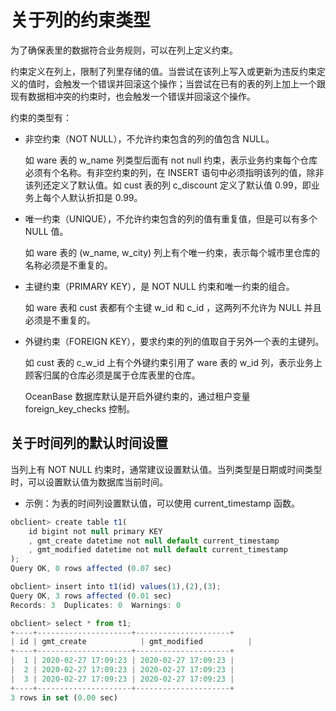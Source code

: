 关于列的约束类型 
=============================



为了确保表里的数据符合业务规则，可以在列上定义约束。

约束定义在列上，限制了列里存储的值。当尝试在该列上写入或更新为违反约束定义的值时，会触发一个错误并回滚这个操作；当尝试在已有的表的列上加上一个跟现有数据相冲突的约束时，也会触发一个错误并回滚这个操作。

约束的类型有：

* 非空约束（NOT NULL），不允许约束包含的列的值包含 NULL。

  如 ware 表的 w_name 列类型后面有 not null 约束，表示业务约束每个仓库必须有个名称。有非空约束的列，在 INSERT 语句中必须指明该列的值，除非该列还定义了默认值。如 cust 表的列 c_discount 定义了默认值 0.99，即业务上每个人默认折扣是 0.99。
  




<!-- -->

* 唯一约束（UNIQUE），不允许约束包含的列的值有重复值，但是可以有多个 NULL 值。

  如 ware 表的 (w_name, w_city) 列上有个唯一约束，表示每个城市里仓库的名称必须是不重复的。
  




<!-- -->

* 主键约束（PRIMARY KEY），是 NOT NULL 约束和唯一约束的组合。

  如 ware 表和 cust 表都有个主键 w_id 和 c_id ，这两列不允许为 NULL 并且必须是不重复的。
  




<!-- -->

* 外键约束（FOREIGN KEY），要求约束的列的值取自于另外一个表的主键列。

  如 cust 表的 c_w_id 上有个外键约束引用了 ware 表的 w_id 列，表示业务上顾客归属的仓库必须是属于仓库表里的仓库。

  OceanBase 数据库默认是开启外键约束的，通过租户变量 foreign_key_checks 控制。
  




关于时间列的默认时间设置 
---------------------

当列上有 NOT NULL 约束时，通常建议设置默认值。当列类型是日期或时间类型时，可以设置默认值为数据库当前时间。

* 示例：为表的时间列设置默认值，可以使用 current_timestamp 函数。

  




```javascript
obclient> create table t1(
    id bigint not null primary KEY
    , gmt_create datetime not null default current_timestamp 
    , gmt_modified datetime not null default current_timestamp 
);
Query OK, 0 rows affected (0.07 sec)

obclient> insert into t1(id) values(1),(2),(3);
Query OK, 3 rows affected (0.01 sec)
Records: 3  Duplicates: 0  Warnings: 0

obclient> select * from t1;
+----+---------------------+---------------------+
| id | gmt_create            | gmt_modified          |
+----+---------------------+---------------------+
|  1 | 2020-02-27 17:09:23 | 2020-02-27 17:09:23 |
|  2 | 2020-02-27 17:09:23 | 2020-02-27 17:09:23 |
|  3 | 2020-02-27 17:09:23 | 2020-02-27 17:09:23 |
+----+---------------------+---------------------+
3 rows in set (0.00 sec)
```


